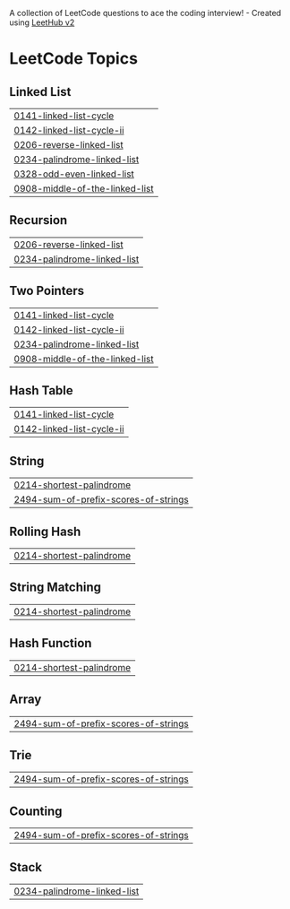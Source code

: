 A collection of LeetCode questions to ace the coding interview! - Created using [LeetHub v2](https://github.com/arunbhardwaj/LeetHub-2.0)
<!---LeetCode Topics Start-->
# LeetCode Topics
## Linked List
|  |
| ------- |
| [0141-linked-list-cycle](https://github.com/Angell-14/LeetCode/tree/master/0141-linked-list-cycle) |
| [0142-linked-list-cycle-ii](https://github.com/Angell-14/LeetCode/tree/master/0142-linked-list-cycle-ii) |
| [0206-reverse-linked-list](https://github.com/Angell-14/LeetCode/tree/master/0206-reverse-linked-list) |
| [0234-palindrome-linked-list](https://github.com/Angell-14/LeetCode/tree/master/0234-palindrome-linked-list) |
| [0328-odd-even-linked-list](https://github.com/Angell-14/LeetCode/tree/master/0328-odd-even-linked-list) |
| [0908-middle-of-the-linked-list](https://github.com/Angell-14/LeetCode/tree/master/0908-middle-of-the-linked-list) |
## Recursion
|  |
| ------- |
| [0206-reverse-linked-list](https://github.com/Angell-14/LeetCode/tree/master/0206-reverse-linked-list) |
| [0234-palindrome-linked-list](https://github.com/Angell-14/LeetCode/tree/master/0234-palindrome-linked-list) |
## Two Pointers
|  |
| ------- |
| [0141-linked-list-cycle](https://github.com/Angell-14/LeetCode/tree/master/0141-linked-list-cycle) |
| [0142-linked-list-cycle-ii](https://github.com/Angell-14/LeetCode/tree/master/0142-linked-list-cycle-ii) |
| [0234-palindrome-linked-list](https://github.com/Angell-14/LeetCode/tree/master/0234-palindrome-linked-list) |
| [0908-middle-of-the-linked-list](https://github.com/Angell-14/LeetCode/tree/master/0908-middle-of-the-linked-list) |
## Hash Table
|  |
| ------- |
| [0141-linked-list-cycle](https://github.com/Angell-14/LeetCode/tree/master/0141-linked-list-cycle) |
| [0142-linked-list-cycle-ii](https://github.com/Angell-14/LeetCode/tree/master/0142-linked-list-cycle-ii) |
## String
|  |
| ------- |
| [0214-shortest-palindrome](https://github.com/Angell-14/LeetCode/tree/master/0214-shortest-palindrome) |
| [2494-sum-of-prefix-scores-of-strings](https://github.com/Angell-14/LeetCode/tree/master/2494-sum-of-prefix-scores-of-strings) |
## Rolling Hash
|  |
| ------- |
| [0214-shortest-palindrome](https://github.com/Angell-14/LeetCode/tree/master/0214-shortest-palindrome) |
## String Matching
|  |
| ------- |
| [0214-shortest-palindrome](https://github.com/Angell-14/LeetCode/tree/master/0214-shortest-palindrome) |
## Hash Function
|  |
| ------- |
| [0214-shortest-palindrome](https://github.com/Angell-14/LeetCode/tree/master/0214-shortest-palindrome) |
## Array
|  |
| ------- |
| [2494-sum-of-prefix-scores-of-strings](https://github.com/Angell-14/LeetCode/tree/master/2494-sum-of-prefix-scores-of-strings) |
## Trie
|  |
| ------- |
| [2494-sum-of-prefix-scores-of-strings](https://github.com/Angell-14/LeetCode/tree/master/2494-sum-of-prefix-scores-of-strings) |
## Counting
|  |
| ------- |
| [2494-sum-of-prefix-scores-of-strings](https://github.com/Angell-14/LeetCode/tree/master/2494-sum-of-prefix-scores-of-strings) |
## Stack
|  |
| ------- |
| [0234-palindrome-linked-list](https://github.com/Angell-14/LeetCode/tree/master/0234-palindrome-linked-list) |
<!---LeetCode Topics End-->